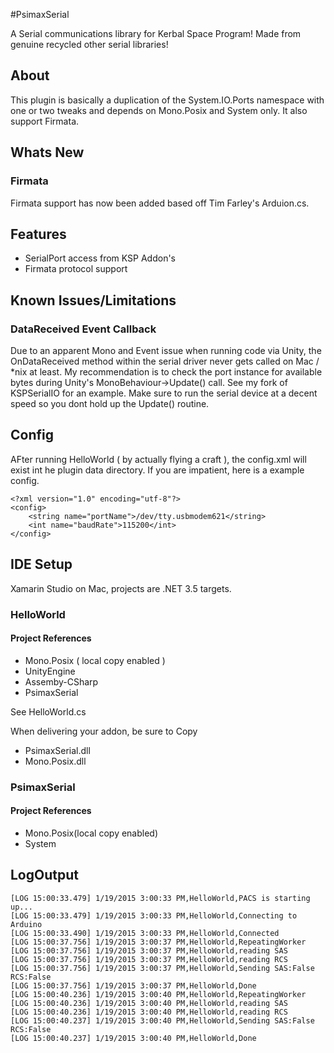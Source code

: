 #PsimaxSerial

A Serial communications library for Kerbal Space Program! Made from genuine recycled other serial libraries!

## About
This plugin is basically a duplication of the System.IO.Ports namespace with one or two tweaks and depends on Mono.Posix and System only. It also support Firmata.

## Whats New

### Firmata
Firmata support has now been added based off Tim Farley's Arduion.cs. 

## Features

* SerialPort access from KSP Addon's
* Firmata protocol support

## Known Issues/Limitations

### DataReceived Event Callback
Due to an apparent Mono and Event issue when running code via Unity, the OnDataReceived method within the serial driver never gets called on Mac / *nix at least. My recommendation is to check the port instance for available bytes during Unity's MonoBehaviour->Update() call. See my fork of KSPSerialIO for an example. Make sure to run the serial device at a decent speed so you dont hold up the Update() routine.

## Config
AFter running HelloWorld ( by actually flying a craft ), the config.xml will exist int he plugin data directory. If you are impatient, here is a example config.

	<?xml version="1.0" encoding="utf-8"?>
	<config>
    	<string name="portName">/dev/tty.usbmodem621</string>
    	<int name="baudRate">115200</int>
	</config>

## IDE Setup

Xamarin Studio on Mac, projects are .NET 3.5 targets. 

### HelloWorld

#### Project References

* Mono.Posix ( local copy enabled ) 
* UnityEngine 
* Assemby-CSharp
* PsimaxSerial

See HelloWorld.cs

When delivering your addon, be sure to Copy

* PsimaxSerial.dll
* Mono.Posix.dll

### PsimaxSerial

#### Project References

* Mono.Posix(local copy enabled)
* System



## LogOutput

	[LOG 15:00:33.479] 1/19/2015 3:00:33 PM,HelloWorld,PACS is starting up...
	[LOG 15:00:33.479] 1/19/2015 3:00:33 PM,HelloWorld,Connecting to Arduino
	[LOG 15:00:33.490] 1/19/2015 3:00:33 PM,HelloWorld,Connected
	[LOG 15:00:37.756] 1/19/2015 3:00:37 PM,HelloWorld,RepeatingWorker
	[LOG 15:00:37.756] 1/19/2015 3:00:37 PM,HelloWorld,reading SAS
	[LOG 15:00:37.756] 1/19/2015 3:00:37 PM,HelloWorld,reading RCS
	[LOG 15:00:37.756] 1/19/2015 3:00:37 PM,HelloWorld,Sending SAS:False RCS:False
	[LOG 15:00:37.756] 1/19/2015 3:00:37 PM,HelloWorld,Done
	[LOG 15:00:40.236] 1/19/2015 3:00:40 PM,HelloWorld,RepeatingWorker
	[LOG 15:00:40.236] 1/19/2015 3:00:40 PM,HelloWorld,reading SAS
	[LOG 15:00:40.236] 1/19/2015 3:00:40 PM,HelloWorld,reading RCS
	[LOG 15:00:40.237] 1/19/2015 3:00:40 PM,HelloWorld,Sending SAS:False RCS:False
	[LOG 15:00:40.237] 1/19/2015 3:00:40 PM,HelloWorld,Done
